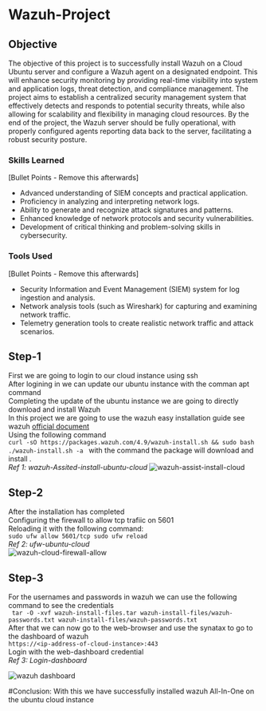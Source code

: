 # Wazuh-Project

## Objective
The objective of this project is to successfully install Wazuh on a Cloud Ubuntu server and configure a Wazuh agent on a designated endpoint. This will enhance security monitoring by providing real-time visibility into system and application logs, threat detection, and compliance management. The project aims to establish a centralized security management system that effectively detects and responds to potential security threats, while also allowing for scalability and flexibility in managing cloud resources. By the end of the project, the Wazuh server should be fully operational, with properly configured agents reporting data back to the server, facilitating a robust security posture.
### Skills Learned
[Bullet Points - Remove this afterwards]

- Advanced understanding of SIEM concepts and practical application.
- Proficiency in analyzing and interpreting network logs.
- Ability to generate and recognize attack signatures and patterns.
- Enhanced knowledge of network protocols and security vulnerabilities.
- Development of critical thinking and problem-solving skills in cybersecurity.

### Tools Used
[Bullet Points - Remove this afterwards]

- Security Information and Event Management (SIEM) system for log ingestion and analysis.
- Network analysis tools (such as Wireshark) for capturing and examining network traffic.
- Telemetry generation tools to create realistic network traffic and attack scenarios.

## Step-1
First we are going to login to our cloud instance using ssh<br>
After logining in we can update our ubuntu instance with the comman apt command <br>
Completing the update of the ubuntu instance we are going to directly download and install Wazuh <br>
In this project we are going to use the wazuh easy installation guide see wazuh <a href="https://documentation.wazuh.com/current/quickstart.html">official document</a><br>
Using the following command <br>
``
curl -sO https://packages.wazuh.com/4.9/wazuh-install.sh && sudo bash ./wazuh-install.sh -a 
``
with the command the package will download and install .<br>
*Ref 1: wazuh-Assited-install-ubuntu-cloud*
![wazuh-assist-install-cloud](https://github.com/user-attachments/assets/649eb8f3-d3a1-44bf-aeb5-8a86953a976d)

## Step-2
After the installation has completed <br>
Configuring the firewall to allow tcp trafiic on 5601<br>
Reloading it with the following command:<br>
``sudo ufw allow 5601/tcp
sudo ufw reload
``<br>
*Ref 2: ufw-ubuntu-cloud*<br>
![wazuh-cloud-firewall-allow](https://github.com/user-attachments/assets/2f0200a6-b543-4554-bed6-f84311ab9019)
## Step-3
For the usernames and passwords in wazuh we can use the following command to see the credentials<br>
`` tar -O -xvf wazuh-install-files.tar wazuh-install-files/wazuh-passwords.txt
wazuh-install-files/wazuh-passwords.txt``
<br>
After that we can now go to the web-browser and use the synatax to go to the dashboard of wazuh<br>
``https://<ip-address-of-cloud-instance>:443``<br>
Login with the web-dashboard credential<br>
*Ref 3: Login-dashboard*

![wazuh dashboard](https://github.com/user-attachments/assets/755d2afb-1799-4446-a03b-c73b9775c31d)

#Conclusion:
With this we have successfully installed wazuh All-In-One on the ubuntu cloud instance 


